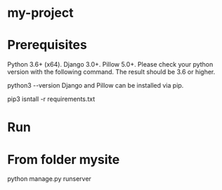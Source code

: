 # my-project
# Prerequisites
Python 3.6+ (x64).
Django 3.0+.
Pillow 5.0+.
Please check your python version with the following command. The result should be 3.6 or higher.

python3 --version
Django and Pillow can be installed via pip.

pip3 isntall -r requirements.txt
# Run
# From folder mysite
python manage.py runserver
